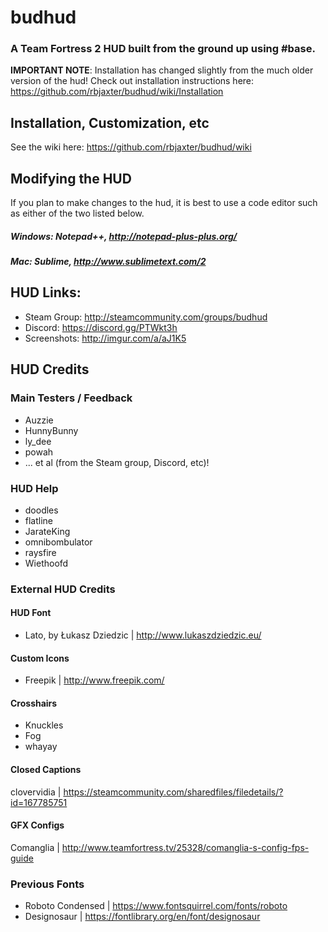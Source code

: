 # budhud
### A Team Fortress 2 HUD built from the ground up using #base.

**IMPORTANT NOTE**: Installation has changed slightly from the much older version of the hud! Check out installation instructions here: https://github.com/rbjaxter/budhud/wiki/Installation

## Installation, Customization, etc
See the wiki here: https://github.com/rbjaxter/budhud/wiki

## Modifying the HUD
If you plan to make changes to the hud, it is best to use a code editor such as either of the two listed below.

##### Windows: Notepad++, http://notepad-plus-plus.org/ 

##### Mac: Sublime, http://www.sublimetext.com/2

## HUD Links:
* Steam Group: http://steamcommunity.com/groups/budhud
* Discord: https://discord.gg/PTWkt3h
* Screenshots: http://imgur.com/a/aJ1K5

## HUD Credits
### Main Testers / Feedback
* Auzzie
* HunnyBunny
* ly_dee
* powah
* ... et al (from the Steam group, Discord, etc)!

### HUD Help
* doodles
* flatline
* JarateKing
* omnibombulator
* raysfire
* Wiethoofd

### External HUD Credits
#### HUD Font
* Lato, by Łukasz Dziedzic | http://www.lukaszdziedzic.eu/

#### Custom Icons
* Freepik | http://www.freepik.com/

#### Crosshairs
* Knuckles
* Fog
* whayay

#### Closed Captions
clovervidia | https://steamcommunity.com/sharedfiles/filedetails/?id=167785751

#### GFX Configs
Comanglia | http://www.teamfortress.tv/25328/comanglia-s-config-fps-guide

### Previous Fonts
* Roboto Condensed | https://www.fontsquirrel.com/fonts/roboto
* Designosaur | https://fontlibrary.org/en/font/designosaur

